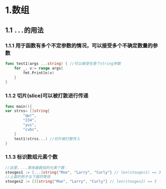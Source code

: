 # 1.数组
## 1.1 `...`的用法
### 1.1.1 用于函数有多个不定参数的情况，可以接受多个不确定数量的参数
```go
func test1(args ...string) { //可以接受任意个string参数
    for _, v:= range args{
        fmt.Println(v)
    }
}
```
### 1.1.2 切片(slice)可以被打散进行传递
```go
func main(){
var strss= []string{
        "qwr",
        "234",
        "yui",
        "cvbc",
    }
    test1(strss...) //切片被打散传入
}
```
### 1.1.3 标识数组元素个数
```go
//这里，...意味着数组的元素个数：
stooges1 := [...]string{"Moe", "Larry", "Curly"} // len(stooges1) == 3
//上面的例子与下面的等效
stooges2 := [3]string{"Moe", "Larry", "Curly"} // len(stooges2) == 3
```